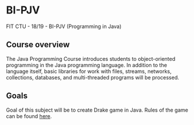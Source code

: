 # BI-PJV
FIT CTU - 18/19 - BI-PJV (Programming in Java)

## Course overview
The Java Programming Course introduces students to object-oriented programming in the Java programming language. In addition to the language itself, basic libraries for work with files, streams, networks, collections, databases, and multi-threaded programs will be processed.

## Goals
Goal of this subject will be to create Drake game in Java. Rules of the game can be found [here](https://github.com/tomasko126/BI-PJV/blob/master/game_rules.pdf).
